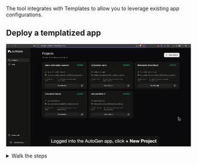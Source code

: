 The tool integrates with Templates to allow you to leverage existing app configurations.


## Deploy a templatized app

![calculator example](../../Static/Gifs/launch-template.gif)

<details>
  <summary>Walk the steps</summary>

1. Logged into the AutoGen app, click **+ New Project**.
2. Click **Try a Template**.
3. Select the template you wish to deploy.
4. Apply a unique name.
5. Click **Visit Project** to access the app on its public endpoint

> The demo teplate is a lightweight app that becomes available immediately.
> View the logs to verify larger deployments before hitting that unique endpoint.

</details>